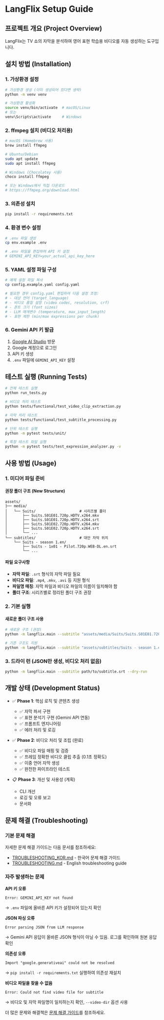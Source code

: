 # LangFlix Setup Guide

## 프로젝트 개요 (Project Overview)

LangFlix는 TV 쇼의 자막을 분석하여 영어 표현 학습용 비디오를 자동 생성하는 도구입니다.

## 설치 방법 (Installation)

### 1. 가상환경 설정
```bash
# 가상환경 생성 (이미 생성되어 있다면 생략)
python -m venv venv

# 가상환경 활성화
source venv/bin/activate  # macOS/Linux
# 또는
venv\Scripts\activate     # Windows
```

### 2. ffmpeg 설치 (비디오 처리용)
```bash
# macOS (Homebrew 사용)
brew install ffmpeg

# Ubuntu/Debian
sudo apt update
sudo apt install ffmpeg

# Windows (Chocolatey 사용)
choco install ffmpeg

# 또는 Windows에서 직접 다운로드
# https://ffmpeg.org/download.html
```

### 3. 의존성 설치
```bash
pip install -r requirements.txt
```

### 4. 환경 변수 설정
```bash
# .env 파일 생성
cp env.example .env

# .env 파일을 편집하여 API 키 설정
# GEMINI_API_KEY=your_actual_api_key_here
```

### 5. YAML 설정 파일 구성
```bash
# 예제 설정 파일 복사
cp config.example.yaml config.yaml

# 필요한 경우 config.yaml 편집하여 다음 설정 조정:
# - 대상 언어 (target_language)
# - 비디오 품질 설정 (video codec, resolution, crf)
# - 폰트 크기 (font sizes)
# - LLM 매개변수 (temperature, max_input_length)
# - 표현 제한 (min/max expressions per chunk)
```

### 6. Gemini API 키 발급
1. [Google AI Studio](https://aistudio.google.com/) 방문
2. Google 계정으로 로그인
3. API 키 생성
4. `.env` 파일에 `GEMINI_API_KEY` 설정

## 테스트 실행 (Running Tests)

```bash
# 전체 테스트 실행
python run_tests.py

# 비디오 처리 테스트
python tests/functional/test_video_clip_extraction.py

# 자막 처리 테스트
python tests/functional/test_subtitle_processing.py

# 단위 테스트 실행
python -m pytest tests/unit/

# 특정 테스트 파일 실행
python -m pytest tests/test_expression_analyzer.py -v
```

## 사용 방법 (Usage)

### 1. 미디어 파일 준비

#### **권장 폴더 구조 (New Structure)**
```
assets/
├── media/
│   └── Suits/                    # 시리즈별 폴더
│       ├── Suits.S01E01.720p.HDTV.x264.mkv
│       ├── Suits.S01E01.720p.HDTV.x264.srt
│       ├── Suits.S01E02.720p.HDTV.x264.mkv
│       ├── Suits.S01E02.720p.HDTV.x264.srt
│       └── ...
└── subtitles/                    # 대안 자막 위치
    └── Suits - season 1.en/
        ├── Suits - 1x01 - Pilot.720p.WEB-DL.en.srt
        └── ...
```

#### **파일 요구사항**
- **자막 파일**: `.srt` 형식의 자막 파일 필요
- **비디오 파일**: `.mp4`, `.mkv`, `.avi` 등 지원 형식
- **파일명 매칭**: 자막 파일과 비디오 파일의 이름이 일치해야 함
- **폴더 구조**: 시리즈별로 정리된 폴더 구조 권장

### 2. 기본 실행

#### **새로운 폴더 구조 사용**
```bash
# 새로운 구조 (권장)
python -m langflix.main --subtitle "assets/media/Suits/Suits.S01E01.720p.HDTV.x264.srt" --video-dir "assets/media"

# 기존 구조도 지원
python -m langflix.main --subtitle "assets/subtitles/Suits - season 1.en/Suits - 1x01 - Pilot.720p.WEB-DL.en.srt"
```

### 3. 드라이 런 (JSON만 생성, 비디오 처리 없음)
```bash
python -m langflix.main --subtitle path/to/subtitle.srt --dry-run
```

## 개발 상태 (Development Status)

- ✅ **Phase 1**: 핵심 로직 및 콘텐츠 생성
  - ✅ 자막 파서 구현
  - ✅ 표현 분석기 구현 (Gemini API 연동)
  - ✅ 프롬프트 엔지니어링
  - ✅ 에러 처리 및 로깅

- ✅ **Phase 2**: 비디오 처리 및 조립 (완료)
  - ✅ 비디오 파일 매핑 및 검증
  - ✅ 프레임 정확한 비디오 클립 추출 (0.1초 정확도)
  - ✅ 이중 언어 자막 생성
  - ✅ 완전한 파이프라인 테스트

- 📋 **Phase 3**: 개선 및 사용성 (계획)
  - CLI 개선
  - 로깅 및 오류 보고
  - 문서화

## 문제 해결 (Troubleshooting)

### 기본 문제 해결

자세한 문제 해결 가이드는 다음 문서를 참조하세요:
- [TROUBLESHOOTING_KOR.md](docs/TROUBLESHOOTING_KOR.md) - 한국어 문제 해결 가이드
- [TROUBLESHOOTING.md](docs/TROUBLESHOOTING.md) - English troubleshooting guide

### 자주 발생하는 문제

**API 키 오류**
```
Error: GEMINI_API_KEY not found
```
→ `.env` 파일에 올바른 API 키가 설정되어 있는지 확인

**JSON 파싱 오류**
```
Error parsing JSON from LLM response
```
→ Gemini API 응답이 올바른 JSON 형식이 아닐 수 있음. 로그를 확인하여 원본 응답 확인

**의존성 오류**
```
Import "google.generativeai" could not be resolved
```
→ `pip install -r requirements.txt` 실행하여 의존성 재설치

**비디오 파일을 찾을 수 없음**
```
Error: Could not find video file for subtitle
```
→ 비디오 및 자막 파일명이 일치하는지 확인, `--video-dir` 옵션 사용

더 많은 문제와 해결책은 [문제 해결 가이드](docs/TROUBLESHOOTING_KOR.md)를 참조하세요.
